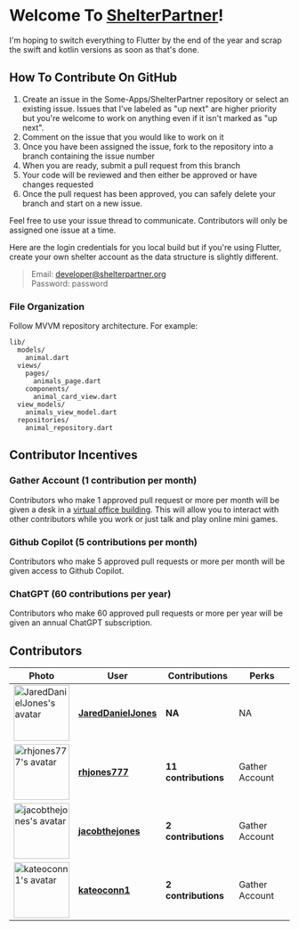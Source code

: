# Welcome To [ShelterPartner](https://shelterpartner.org)!

I'm hoping to switch everything to Flutter by the end of the year and scrap the swift and kotlin versions as soon as that's done.

## How To Contribute On GitHub
1. Create an issue in the Some-Apps/ShelterPartner repository or select an existing issue. Issues that I've labeled as "up next" are higher priority but you're welcome to work on anything even if it isn't marked as "up next".
2. Comment on the issue that you would like to work on it
3. Once you have been assigned the issue, fork to the repository into a branch containing the issue number
4. When you are ready, submit a pull request from this branch
5. Your code will be reviewed and then either be approved or have changes requested
6. Once the pull request has been approved, you can safely delete your branch and start on a new issue.

Feel free to use your issue thread to communicate. Contributors will only be assigned one issue at a time.

Here are the login credentials for you local build but if you're using Flutter, create your own shelter account as the data structure is slightly different.
> Email: developer@shelterpartner.org\
> Password: password

### File Organization
Follow MVVM repository architecture. For example:

```plaintext
lib/
  models/
    animal.dart
  views/
    pages/
      animals_page.dart
    components/
      animal_card_view.dart
  view_models/
    animals_view_model.dart
  repositories/
    animal_repository.dart
```


## Contributor Incentives

### Gather Account (1 contribution per month)
Contributors who make 1 approved pull request or more per month will be given a desk in a [virtual office building](https://gather.town). This will allow you to interact with other contributors while you work or just talk and play online mini games.

### Github Copilot (5 contributions per month)
Contributors who make 5 approved pull requests or more per month will be given access to Github Copilot.

### ChatGPT (60 contributions per year)
Contributors who make 60 approved pull requests or more per year will be given an annual ChatGPT subscription.

<!-- CONTRIBUTORS-START -->
## Contributors

<table>
  <thead>
    <tr>
      <th>Photo</th>
      <th>User</th>
      <th>Contributions</th>
      <th>Perks</th>
    </tr>
  </thead>
  <tbody>
        <tr>
      <td>
        <a href="https://github.com/JaredDanielJones">
          <img src="https://avatars.githubusercontent.com/u/84288718?v=4?s=100" width="100" height="100" alt="JaredDanielJones's avatar"/>
        </a>
      </td>
      <td><a href="https://github.com/JaredDanielJones"><strong>JaredDanielJones</strong></a></td>
      <td><strong>NA</strong></td>
      <td>NA</td>
    </tr>
        <tr>
      <td>
        <a href="https://github.com/rhjones777">
          <img src="https://avatars.githubusercontent.com/u/173035257?v=4?s=100" width="100" height="100" alt="rhjones777's avatar"/>
        </a>
      </td>
      <td><a href="https://github.com/rhjones777"><strong>rhjones777</strong></a></td>
      <td><strong>11 contributions</strong></td>
      <td>Gather Account</td>
    </tr>
        <tr>
      <td>
        <a href="https://github.com/jacobthejones">
          <img src="https://avatars.githubusercontent.com/u/84295480?v=4?s=100" width="100" height="100" alt="jacobthejones's avatar"/>
        </a>
      </td>
      <td><a href="https://github.com/jacobthejones"><strong>jacobthejones</strong></a></td>
      <td><strong>2 contributions</strong></td>
      <td>Gather Account</td>
    </tr>
        <tr>
      <td>
        <a href="https://github.com/kateoconn1">
          <img src="https://avatars.githubusercontent.com/u/112118523?v=4?s=100" width="100" height="100" alt="kateoconn1's avatar"/>
        </a>
      </td>
      <td><a href="https://github.com/kateoconn1"><strong>kateoconn1</strong></a></td>
      <td><strong>2 contributions</strong></td>
      <td>Gather Account</td>
    </tr>
  </tbody>
</table>
<!-- CONTRIBUTORS-END -->



